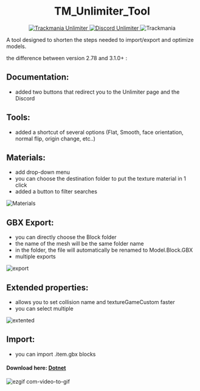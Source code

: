 <h1 align="center">
  TM_Unlimiter_Tool
</h1>

<p align="center">
<a href="https://tmnf.exchange/threadshow/6517627?page=auto" target="blank">
<img src="https://img.shields.io/badge/Unlimiter-3.1-2" alt="Trackmania Unlimiter" />
</a>
<a href="https://discord.gg/8QFGHR4w" target="blank">
<img src="https://img.shields.io/badge/Discord%20-official-brightgreen" alt="Discord Unlimiter"/>
</a>
<img src="https://img.shields.io/badge/Trackmania-Nation%20Forever-brightgreen" alt="Trackmania"/>

A tool designed to shorten the steps needed to import/export and optimize models.

the difference between version 2.78 and 3.1.0+ :

## Documentation:
 - added two buttons that redirect you to the Unlimiter page and the Discord

## Tools:
 - added a shortcut of several options (Flat, Smooth, face orientation, normal flip, origin change, etc..)

## Materials:
 - add drop-down menu
 - you can choose the destination folder to put the texture material in 1 click
 - added a button to filter searches
 
 ![Materials](https://user-images.githubusercontent.com/47508526/229200564-1f93f875-f174-41b0-9ee9-42394ba8785b.gif)

## GBX Export:
 - you can directly choose the Block folder
 - the name of the mesh will be the same folder name
 - in the folder, the file will automatically be renamed to Model.Block.GBX
 - multiple exports
 
![export](https://user-images.githubusercontent.com/47508526/229200820-598353f8-177b-4da2-a977-b1e91f5e7bd9.gif)

## Extended properties:
 - allows you to set collision name and textureGameCustom faster
 - you can select multiple
 
 ![extented](https://user-images.githubusercontent.com/47508526/229200568-9a802cb4-f4e4-477c-a827-58cf968f8d2e.gif)

## Import:
 - you can import .item.gbx blocks

#### Download here: [Dotnet](https://github.com/skyslide22/blendermania-assets/releases/download/Blendermania_Dotnet_v0.0.5/Blendermania_Dotnet_v0.0.5.zip)

![ezgif com-video-to-gif](https://user-images.githubusercontent.com/47508526/229212990-08c3eec8-cb9b-4dcb-ae1c-eef30ceab36b.gif)



